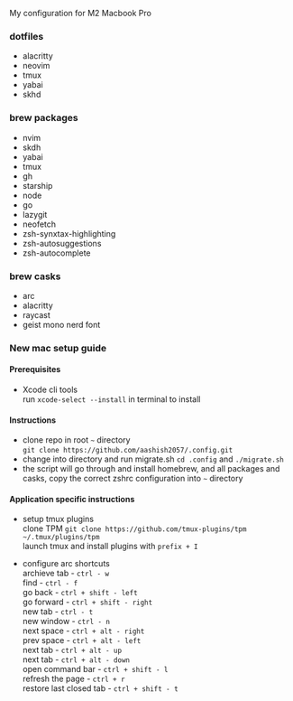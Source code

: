 My configuration for M2 Macbook Pro

### dotfiles

- alacritty
- neovim
- tmux
- yabai
- skhd

### brew packages

- nvim
- skdh
- yabai
- tmux
- gh
- starship
- node
- go
- lazygit
- neofetch
- zsh-synxtax-highlighting
- zsh-autosuggestions
- zsh-autocomplete

### brew casks

- arc
- alacritty
- raycast
- geist mono nerd font

### New mac setup guide

#### Prerequisites

- Xcode cli tools\
  run `xcode-select --install` in terminal to install

#### Instructions

- clone repo in root `~` directory\
  `git clone https://github.com/aashish2057/.config.git`
- change into directory and run migrate.sh
  `cd .config` and `./migrate.sh`
- the script will go through and install homebrew, and all packages and casks,
  copy the correct zshrc configuration into `~` directory

#### Application specific instructions

- setup tmux plugins\
  clone TPM `git clone https://github.com/tmux-plugins/tpm ~/.tmux/plugins/tpm`\
  launch tmux and install plugins with `prefix + I`

- configure arc shortcuts\
  archieve tab - `ctrl - w`\
  find - `ctrl - f`\
  go back - `ctrl + shift - left`\
  go forward - `ctrl + shift - right`\
  new tab - `ctrl - t`\
  new window - `ctrl - n`\
  next space - `ctrl + alt - right`\
  prev space - `ctrl + alt - left`\
  next tab - `ctrl + alt - up`\
  next tab - `ctrl + alt - down`\
  open command bar - `ctrl + shift - l`\
  refresh the page - `ctrl + r`\
  restore last closed tab - `ctrl + shift - t`
